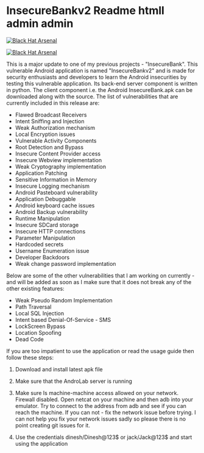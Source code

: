 InsecureBankv2 Readme htmll admin admin
==========

[![Black Hat Arsenal](https://www.toolswatch.org/badges/arsenal/2015.svg)](https://www.blackhat.com/eu-15/arsenal.html/)

[![Black Hat Arsenal](https://www.toolswatch.org/badges/arsenal/2016.svg)](https://www.blackhat.com/us-16/arsenal.html/)

This is a major update to one of my previous projects - "InsecureBank". This vulnerable Android application is named "InsecureBankv2" and is made for security enthusiasts and developers to learn the Android insecurities by testing this vulnerable application. Its back-end server component is written in python. The client component i.e. the Android InsecureBank.apk can be downloaded along with the source. The list of vulnerabilities that are currently included in this release are:

* Flawed Broadcast Receivers
* Intent Sniffing and Injection
* Weak Authorization mechanism
* Local Encryption issues
* Vulnerable Activity Components
* Root Detection and Bypass
* Insecure Content Provider access
* Insecure Webview implementation
* Weak Cryptography implementation
* Application Patching
* Sensitive Information in Memory
* Insecure Logging mechanism
* Android Pasteboard vulnerability
* Application Debuggable
* Android keyboard cache issues
* Android Backup vulnerability
* Runtime Manipulation
* Insecure SDCard storage
* Insecure HTTP connections
* Parameter Manipulation
* Hardcoded secrets
* Username Enumeration issue
* Developer Backdoors
* Weak change password implementation

Below are some of the other vulnerabilities that I am working on currently - and will be added as soon as I make sure that it does not break any of the other existing features:
* Weak Pseudo Random Implementation
* Path Traversal
* Local SQL Injection
* Intent based Denial-Of-Service - SMS
* LockScreen Bypass
* Location Spoofing
* Dead Code


If you are too impatient to use the application or read the usage guide then follow these steps:

1) Download and install latest apk file

2) Make sure that the AndroLab server is running

3) Make sure Is machine-machine access allowed on your network. Firewall disabled. Open netcat on your machine and then adb into your emulator. Try to connect to the address from adb and see if you can reach the machine. If you can not - fix the network issue before trying. I can not help you fix your network issues sadly so please there is no point creating git issues for it. 

4) Use the credentials dinesh/Dinesh@123$ or jack/Jack@123$ and start using the application


